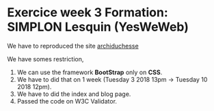 # Exercice week 3 Formation: SIMPLON Lesquin (YesWeWeb)

We have to reproduced the site [archiduchesse](https://www.archiduchesse.com)

We have somes restriction, 

1. We can use the framework **BootStrap** only on **CSS**.
2. We have to did that on 1 week (Tuesday 3 2018 13pm -> Tuesday 10 2018 12pm).
3. We have to did the index and blog page.
4. Passed the code on W3C Validator.
